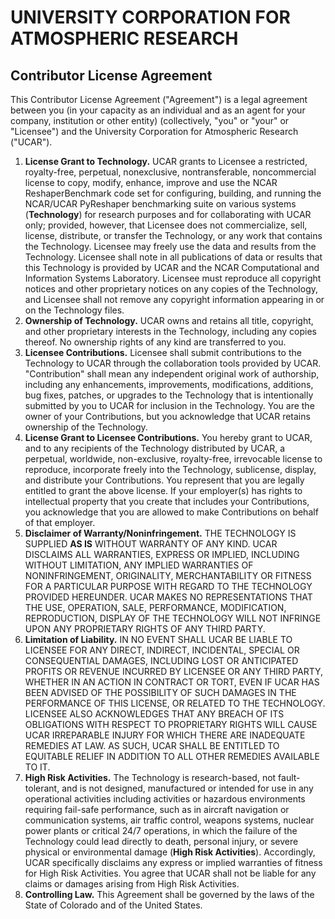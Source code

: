 
UNIVERSITY CORPORATION FOR ATMOSPHERIC RESEARCH
===============================================

Contributor License Agreement
-----------------------------

This Contributor License Agreement ("Agreement") is a legal agreement between you (in your capacity as an individual and 
as an agent for your company, institution or other entity) (collectively, "you" or "your" or "Licensee") and the University 
Corporation for Atmospheric Research ("UCAR").

1. **License Grant to Technology.** UCAR grants to Licensee a restricted, royalty-free, perpetual, nonexclusive, 
   nontransferable, noncommercial license to copy, modify, enhance, improve and use the NCAR ReshaperBenchmark code set for 
   configuring, building, and running the NCAR/UCAR PyReshaper benchmarking suite on various systems (**Technology**) 
   for research purposes and for collaborating with UCAR only; provided, however, that Licensee does not commercialize, 
   sell, license, distribute, or transfer the Technology, or any work that contains the Technology. Licensee may freely 
   use the data and results from the Technology. Licensee shall note in all publications of data or results that this 
   Technology is provided by UCAR and the NCAR Computational and Information Systems Laboratory. Licensee must reproduce 
   all copyright notices and other proprietary notices on any copies of the Technology, and Licensee shall not remove any 
   copyright information appearing in or on the Technology files.
2. **Ownership of Technology.** UCAR owns and retains all title, copyright, and other proprietary interests in the 
   Technology, including any copies thereof. No ownership rights of any kind are transferred to you.
3. **Licensee Contributions.** Licensee shall submit contributions to the Technology to UCAR through the collaboration 
   tools provided by UCAR. "Contribution" shall mean any independent original work of authorship, including any enhancements, 
   improvements, modifications, additions, bug fixes, patches, or upgrades to the Technology that is intentionally submitted 
   by you to UCAR for inclusion in the Technology. You are the owner of your Contributions, but you acknowledge that UCAR 
   retains ownership of the Technology.
4. **License Grant to Licensee Contributions.** You hereby grant to UCAR, and to any recipients of the Technology distributed 
   by UCAR, a perpetual, worldwide, non-exclusive, royalty-free, irrevocable license to reproduce, incorporate freely into the 
   Technology, sublicense, display, and distribute your Contributions. You represent that you are legally entitled to grant the 
   above license. If your employer(s) has rights to intellectual property that you create that includes your Contributions, you
   acknowledge that you are allowed to make Contributions on behalf of that employer.
5. **Disclaimer of Warranty/Noninfringement.** THE TECHNOLOGY IS SUPPLIED **AS IS** WITHOUT WARRANTY OF ANY KIND. UCAR DISCLAIMS
   ALL WARRANTIES, EXPRESS OR IMPLIED, INCLUDING WITHOUT LIMITATION, ANY IMPLIED WARRANTIES OF NONINFRINGEMENT, ORIGINALITY, 
   MERCHANTABILITY OR FITNESS FOR A PARTICULAR PURPOSE WITH REGARD TO THE TECHNOLOGY PROVIDED HEREUNDER. UCAR MAKES NO 
   REPRESENTATIONS THAT THE USE, OPERATION, SALE, PERFORMANCE, MODIFICATION, REPRODUCTION, DISPLAY OF THE TECHNOLOGY WILL 
   NOT INFRINGE UPON ANY PROPRIETARY RIGHTS OF ANY THIRD PARTY.
6. **Limitation of Liability.** IN NO EVENT SHALL UCAR BE LIABLE TO LICENSEE FOR ANY DIRECT, INDIRECT, INCIDENTAL, SPECIAL 
   OR CONSEQUENTIAL DAMAGES, INCLUDING LOST OR ANTICIPATED PROFITS OR REVENUE INCURRED BY LICENSEE OR ANY THIRD PARTY, WHETHER 
   IN AN ACTION IN CONTRACT OR TORT, EVEN IF UCAR HAS BEEN ADVISED OF THE POSSIBILITY OF SUCH DAMAGES IN THE PERFORMANCE OF 
   THIS LICENSE, OR RELATED TO THE TECHNOLOGY. LICENSEE ALSO ACKNOWLEDGES THAT ANY BREACH OF ITS OBLIGATIONS WITH RESPECT TO 
   PROPRIETARY RIGHTS WILL CAUSE UCAR IRREPARABLE INJURY FOR WHICH THERE ARE INADEQUATE REMEDIES AT LAW. AS SUCH, UCAR SHALL 
   BE ENTITLED TO EQUITABLE RELIEF IN ADDITION TO ALL OTHER REMEDIES AVAILABLE TO IT.
7. **High Risk Activities.** The Technology is research-based, not fault-tolerant, and is not designed, manufactured or 
   intended for use in any operational activities including activities or hazardous environments requiring fail-safe 
   performance, such as in aircraft navigation or communication systems, air traffic control, weapons systems, nuclear 
   power plants or critical 24/7 operations, in which the failure of the Technology could lead directly to death, personal 
   injury, or severe physical or environmental damage (**High Risk Activities**). Accordingly, UCAR specifically disclaims 
   any express or implied warranties of fitness for High Risk Activities. You agree that UCAR shall not be liable for any 
   claims or damages arising from High Risk Activities.
8. **Controlling Law.** This Agreement shall be governed by the laws of the State of Colorado and of the United States.